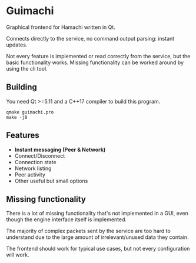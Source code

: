 # Guimachi

Graphical frontend for Hamachi written in Qt.

Connects directly to the service, no command output parsing: instant updates.

Not every feature is implemented or read correctly from the service, but the basic functionality works.
Missing functionality can be worked around by using the cli tool.

## Building

You need Qt >=5.11 and a C++17 compiler to build this program.

```
qmake guimachi.pro
make -j8
```

## Features

* **Instant messaging (Peer & Network)**
* Connect/Disconnect
* Connection state
* Network listing
* Peer activity
* Other useful but small options

## Missing functionality

There is a lot of missing functionality that's not implemented in a GUI, even though the engine interface itself is implemented.

The majority of complex packets sent by the service are too hard to understand due to the large amount of irrelevant/unused data they contain.

The frontend should work for typical use cases, but not every configuration will work.

